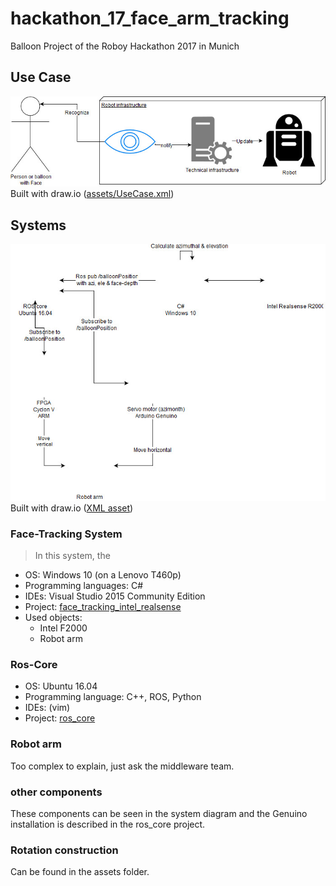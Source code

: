 # hackathon_17_face_arm_tracking
Balloon Project of the Roboy Hackathon 2017 in Munich

## Use Case

![alt text](assets/UseCase.jpg "Use Case")
Built with draw.io ([assets/UseCase.xml](XML-asset))


## Systems

![alt text](assets/System.jpg "System overview")
Built with draw.io ([XML asset](assets/System.xml))


### Face-Tracking System

> In this system, the 

 - OS: Windows 10 (on a Lenovo T460p)
 - Programming languages: C#
 - IDEs: Visual Studio 2015 Community Edition
 - Project: [face_tracking_intel_realsense](./face_tracking_intel_realsense)
 - Used objects: 
	- Intel F2000
	- Robot arm
 
### Ros-Core

 - OS: Ubuntu 16.04
 - Programming language: C++, ROS, Python
 - IDEs: (vim)
 - Project: [ros_core](./ros_core)

### Robot arm

Too complex to explain, just ask the middleware team.

### other components

These components can be seen in the system diagram and the Genuino installation is described in the ros_core project. 

### Rotation construction

Can be found in the assets folder.